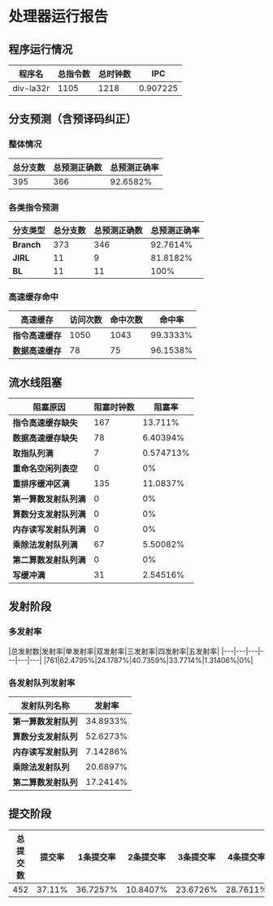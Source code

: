 # 处理器运行报告
## 程序运行情况
|程序名|总指令数|总时钟数|IPC|
|---|---|---|---|
|div-la32r|1105|1218|0.907225|

## 分支预测（含预译码纠正）
### 整体情况
|总分支数|总预测正确数|总预测正确率|
|---|---|---|
|395|366|92.6582%|

### 各类指令预测
|分支类型|总分支数|总预测正确数|总预测正确率|
|---|---|---|---|
|**Branch**| 373 | 346 | 92.7614%|
|**JIRL**| 11 | 9 | 81.8182%|
|**BL**| 11 | 11 | 100%|

### 高速缓存命中
|高速缓存|访问次数|命中次数|命中率|
|---|---|---|---|
|**指令高速缓存**| 1050 | 1043 | 99.3333%|
|**数据高速缓存**| 78 | 75 | 96.1538%|
## 流水线阻塞
|阻塞原因|阻塞时钟数|阻塞率|
|---|---|---|
|**指令高速缓存缺失**| 167 | 13.711%|
|**数据高速缓存缺失**| 78 | 6.40394%|
|**取指队列满**| 7 | 0.574713%|
|**重命名空闲列表空**|0 | 0%|
|**重排序缓冲区满**|135 | 11.0837%|
|**第一算数发射队列满**|0 | 0%|
|**算数分支发射队列满**|0 | 0%|
|**内存读写发射队列满**|0 | 0%|
|**乘除法发射队列满**|67 | 5.50082%|
|**第二算数发射队列满**|0 | 0%|
|**写缓冲满**|31 | 2.54516%|

## 发射阶段
### 多发射率
|总发射数|发射率|单发射率|双发射率|三发射率|四发射率|五发射率|
|---|---|---|---|---|---|
|761|62.4795%|24.1787%|40.7359%|33.7714%|1.31406%|0%|

### 各发射队列发射率
|发射队列名称|发射率|
|---|---|
|**第一算数发射队列**|34.8933%|
|**算数分支发射队列**|52.6273%|
|**内存读写发射队列**|7.14286%|
|**乘除法发射队列**|20.6897%|
|**第二算数发射队列**|17.2414%|

## 提交阶段
|总提交数|提交率|1条提交率|2条提交率|3条提交率|4条提交率|
|---|---|---|---|---|---|
|452|37.11%|36.7257%|10.8407%|23.6726%|28.7611%|
